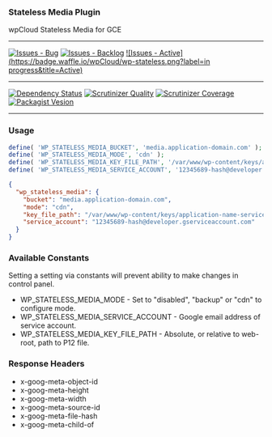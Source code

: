 ### Stateless Media Plugin

wpCloud Stateless Media for GCE

***
[![Issues - Bug](https://badge.waffle.io/wpCloud/wp-stateless.png?label=bug&title=Bugs)](http://waffle.io/wpCloud/wp-stateless)
[![Issues - Backlog](https://badge.waffle.io/wpCloud/wp-stateless.png?label=backlog&title=Backlog)](http://waffle.io/wpCloud/wp-stateless/)
[![Issues - Active](https://badge.waffle.io/wpCloud/wp-stateless.png?label=in progress&title=Active)](http://waffle.io/wpCloud/wp-stateless/)
***
[![Dependency Status](https://gemnasium.com/wpCloud/wp-stateless.svg)](https://gemnasium.com/wpCloud/wp-stateless)
[![Scrutinizer Quality](http://img.shields.io/scrutinizer/g/wpCloud/wp-stateless.svg)](https://scrutinizer-ci.com/g/wpCloud/wp-stateless)
[![Scrutinizer Coverage](http://img.shields.io/scrutinizer/coverage/g/wpCloud/wp-stateless.svg)](https://scrutinizer-ci.com/g/wpCloud/wp-stateless)
[![Packagist Vesion](http://img.shields.io/packagist/v/wpCloud/wp-stateless.svg)](https://packagist.org/packages/wpCloud/wp-stateless)
***


### Usage

```php
define( 'WP_STATELESS_MEDIA_BUCKET', 'media.application-domain.com' );
define( 'WP_STATELESS_MEDIA_MODE', 'cdn' );
define( 'WP_STATELESS_MEDIA_KEY_FILE_PATH', '/var/www/wp-content/keys/application-name-service-id.p12' );
define( 'WP_STATELESS_MEDIA_SERVICE_ACCOUNT', '12345689-hash@developer.gserviceaccount.com' );
```


```json
{
  "wp_stateless_media": {
    "bucket": "media.application-domain.com",
    "mode": "cdn",
    "key_file_path": "/var/www/wp-content/keys/application-name-service-id.p12",
    "service_account": "12345689-hash@developer.gserviceaccount.com"
  }
}
```


### Available Constants
Setting a setting via constants will prevent ability to make changes in control panel.

* WP_STATELESS_MEDIA_MODE - Set to "disabled", "backup" or "cdn" to configure mode. 
* WP_STATELESS_MEDIA_SERVICE_ACCOUNT - Google email address of service account.
* WP_STATELESS_MEDIA_KEY_FILE_PATH - Absolute, or relative to web-root, path to P12 file.

### Response Headers

* x-goog-meta-object-id
* x-goog-meta-height
* x-goog-meta-width
* x-goog-meta-source-id
* x-goog-meta-file-hash
* x-goog-meta-child-of
